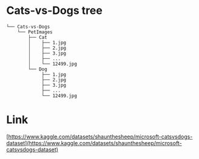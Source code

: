 # Cats-vs-Dogs tree

```
└── Cats-vs-Dogs
    └── PetImages
        ├── Cat
        │    ├── 1.jpg
        │    ├── 2.jpg
        │    ├── 3.jpg
        │    ├── ...
        │    └── 12499.jpg
        └── Dog
             ├── 1.jpg
             ├── 2.jpg
             ├── 3.jpg
             ├── ...
             └── 12499.jpg
```

# Link

[https://www.kaggle.com/datasets/shaunthesheep/microsoft-catsvsdogs-dataset](https://www.kaggle.com/datasets/shaunthesheep/microsoft-catsvsdogs-dataset)

